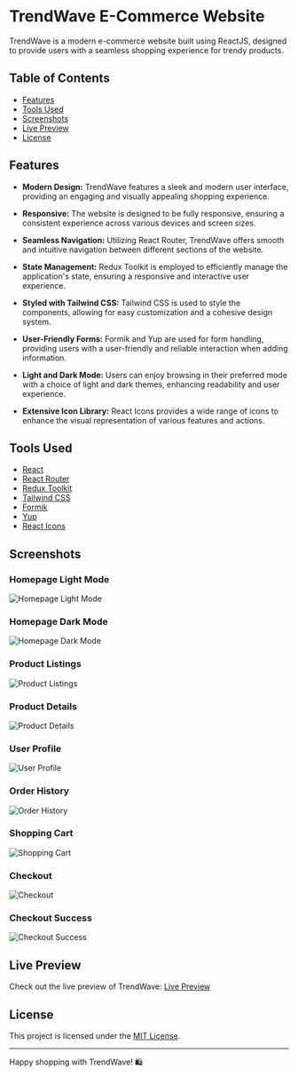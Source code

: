 # TrendWave E-Commerce Website

TrendWave is a modern e-commerce website built using ReactJS, designed to provide users with a seamless shopping experience for trendy products.

## Table of Contents

- [Features](#features)
- [Tools Used](#tools-used)
- [Screenshots](#screenshots)
- [Live Preview](#live-preview)
- [License](#license)

## Features

- **Modern Design:** TrendWave features a sleek and modern user interface, providing an engaging and visually appealing shopping experience.

- **Responsive:** The website is designed to be fully responsive, ensuring a consistent experience across various devices and screen sizes.

- **Seamless Navigation:** Utilizing React Router, TrendWave offers smooth and intuitive navigation between different sections of the website.

- **State Management:** Redux Toolkit is employed to efficiently manage the application's state, ensuring a responsive and interactive user experience.

- **Styled with Tailwind CSS:** Tailwind CSS is used to style the components, allowing for easy customization and a cohesive design system.

- **User-Friendly Forms:** Formik and Yup are used for form handling, providing users with a user-friendly and reliable interaction when adding information.

- **Light and Dark Mode:** Users can enjoy browsing in their preferred mode with a choice of light and dark themes, enhancing readability and user experience.

- **Extensive Icon Library:** React Icons provides a wide range of icons to enhance the visual representation of various features and actions.

## Tools Used

- [React](https://reactjs.org/)
- [React Router](https://reactrouter.com/)
- [Redux Toolkit](https://redux-toolkit.js.org/)
- [Tailwind CSS](https://tailwindcss.com/)
- [Formik](https://formik.org/)
- [Yup](https://github.com/jquense/yup)
- [React Icons](https://react-icons.github.io/react-icons/)

## Screenshots

### Homepage Light Mode
![Homepage Light Mode](https://i.ibb.co/K9958zs/localhost-5173.png)

### Homepage Dark Mode
![Homepage Dark Mode](https://i.ibb.co/tb5pYyn/localhost-5173-dark.png)

### Product Listings
![Product Listings](https://i.ibb.co/ccQNnt5/localhost-5173-prods.png)

### Product Details
![Product Details](https://i.ibb.co/tDP7ng7/localhost-5173-product.png)

### User Profile
![User Profile](https://i.ibb.co/zNYzDx5/localhost-5173-profile.png)

### Order History
![Order History](https://i.ibb.co/sqS9m7c/orders.png)

### Shopping Cart
![Shopping Cart](https://i.ibb.co/hY5QPSj/localhost-5173-cart.png)

### Checkout
![Checkout](https://i.ibb.co/Dg1X4wR/checkout-stripe-com-c-pay-cs-test-b18-CWJIHvy-TZmd-KThkt-Cxc1-Q9uq0-Fbd-Bpw-F9pvqlz-YUXwh-Bo-XDX5-EJ.png)

### Checkout Success
![Checkout Success](https://i.ibb.co/FXjSBJZ/localhost-5173-checkout-success.png)

## Live Preview

Check out the live preview of TrendWave: [Live Preview](https://your-username.github.io/trendwave) <!-- Replace with your actual GitHub Pages link -->

## License

This project is licensed under the [MIT License](LICENSE).

---

Happy shopping with TrendWave! 🛍️
